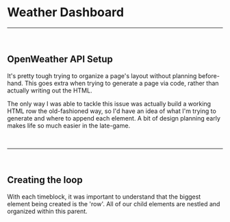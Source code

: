 <br>

# Weather Dashboard



---
<br>

## OpenWeather API Setup

It's pretty tough trying to organize a page's layout without planning before-hand.  This goes extra when trying to generate a page via code, rather than actually writing out the HTML.

The only way I was able to tackle this issue was actually build a working HTML row the old-fashioned way, so I'd have an idea of what I'm trying to generate and where to append each element.  A bit of design planning early makes life so much easier in the late-game.

<br>

---

<br>

## Creating the loop

With each timeblock, it was important to understand that the biggest element being created is the 'row'.  All of our child elements are nestled and organized within this parent.
